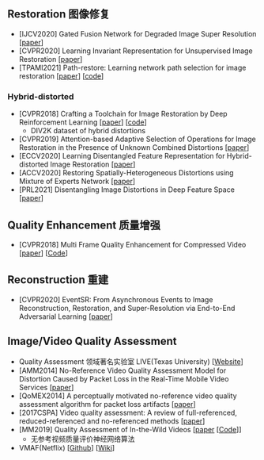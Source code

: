 ## Restoration 图像修复
- [IJCV2020] Gated Fusion Network for Degraded Image Super Resolution [[paper](https://arxiv.org/abs/2003.00893)]
- [CVPR2020] Learning Invariant Representation for Unsupervised Image Restoration [[paper](https://arxiv.org/abs/2003.12769)]
- [TPAMI2021] Path-restore: Learning network path selection for image restoration [[paper](https://arxiv.org/abs/1904.10343)] [[code](https://github.com/yuke93/Path-Restore)]

### Hybrid-distorted
- [CVPR2018] Crafting a Toolchain for Image Restoration by Deep Reinforcement Learning [[paper](https://arxiv.org/abs/1804.03312)] [[code](https://github.com/yuke93/RL-Restore)]
  - DIV2K dataset of hybrid distortions
- [CVPR2019] Attention-based Adaptive Selection of Operations for Image Restoration in the Presence of Unknown Combined Distortions [[paper](https://arxiv.org/abs/1812.00733)]
- [ECCV2020] Learning Disentangled Feature Representation for Hybrid-distorted Image Restoration [[paper](https://arxiv.org/pdf/2007.11430.pdf)]
- [ACCV2020] Restoring Spatially-Heterogeneous Distortions using Mixture of Experts Network [[paper](https://arxiv.org/abs/2009.14563)]
- [PRL2021] Disentangling Image Distortions in Deep Feature Space [[paper](https://arxiv.org/abs/2002.11409)]


## Quality Enhancement 质量增强
- [CVPR2018] Multi Frame Quality Enhancement for Compressed Video [[paper](https://link.zhihu.com/?target=http%3A//arxiv.org/abs/1803.04680)] [[Code](github.com/ryangBUAA/MFQE.git)]


## Reconstruction 重建
- [CVPR2020] EventSR: From Asynchronous Events to Image Reconstruction, Restoration, and Super-Resolution via End-to-End Adversarial Learning [[paper](https://arxiv.org/abs/2003.07640)]


## Image/Video Quality Assessment
- Quality Assessment 领域著名实验室 LIVE(Texas University) [[Website](https://live.ece.utexas.edu/research.php)]
- [AMM2014] No-Reference Video Quality Assessment Model for Distortion Caused by Packet Loss in the Real-Time Mobile Video Services [[paper](https://www.hindawi.com/journals/am/2014/606493/)]
- [QoMEX2014] A perceptually motivated no-reference video quality assessment algorithm for packet loss artifacts [[paper](https://ieeexplore.ieee.org/document/6982296)]
- [2017CSPA] Video quality assessment: A review of full-referenced, reduced-referenced and no-referenced methods [[paper](https://ieeexplore.ieee.org/document/8064957)]
- [MM2019] Quality Assessment of In-the-Wild Videos [[paper](https://arxiv.org/abs/1908.00375) [[Code](https://github.com/lidq92/VSFA)]]
  - 无参考视频质量评价神经网络算法
- VMAF(Netflix) [[Github](https://github.com/Netflix/vmaf)] [[Wiki](https://en.wikipedia.org/wiki/Video_Multimethod_Assessment_Fusion)]
